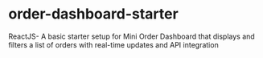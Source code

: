 # order-dashboard-starter
ReactJS- A basic starter setup for Mini Order Dashboard that displays and filters a list of orders with real-time updates and API integration

